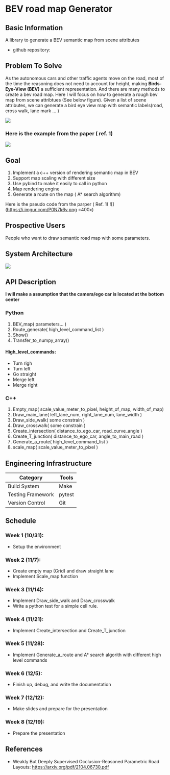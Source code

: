 # BEV road map Generator 
## Basic Information

A library to generate a BEV semantic map from scene attributes

* github repository: []()

## Problem To Solve

As the autonomous cars and other traffic agents move on the road, most of the time the reasoning does not need to account for height, making **Birds-Eye-View (BEV)** a sufficient representation.
And there are many methods to create a bev road map. Here I will focus on how to generate a rough bev map from scene attribtues (See below figure).
Given a list of scene attributes, we can generate a bird eye view map with semantic labels(road, cross walk, lane mark ... )

![](https://i.imgur.com/8UuxkcQ.png )


### Here is the example from the paper ( ref. 1)
![](https://i.imgur.com/dPsNXAW.png)


## Goal 

1. Implement a c++ version of rendering semantic map in BEV
2. Support map scaling with different size
3. Use pybind to make it easily to call in python
4. Map rendering engine
5. Generate a route on the map ( A* search algorithm)



Here is the pseudo code from the parper ( Ref. 1)
![](https://i.imgur.com/P0N7k6v.png =400x)


## Prospective Users

People who want to draw semantic road map with some parameters.

## System Architecture
![](https://i.imgur.com/xb4VAsm.png)
## API Description
**I will make a  assumption that the camera/ego car is located at the bottom center**
### Python

1. BEV_map( parameters... )
2. Route_generate( high_level_command_list )
3. Show()
4. Transfer_to_numpy_array()

#### High_level_commands:
- Turn righ
- Turn left
- Go straight
- Merge left
- Merge right

### C++

1. Empty_map( scale_value_meter_to_pixel, height_of_map, width_of_map)
2. Draw_main_lane( left_lane_num, right_lane_num, lane_width ) 
3. Draw_side_walk( some constrain )
4. Draw_crosswalk( some constrain )
5. Create_intersection( distance_to_ego_car, road_curve_angle )
6. Create_T_junction( distance_to_ego_car, angle_to_main_road  )
7. Generate_a_route( high_level_command_list )
8. scale_map( scale_value_meter_to_pixel )

## Engineering Infrastructure

|Category|Tools|
|--|--|
|Build System|Make|
|Testing Framework|pytest|
|Version Control|Git|

## Schedule


### Week 1 (10/31): 

- Setup the environment


### Week 2 (11/7):
- Create empty map (Grid) and draw straight lane
- Implement Scale_map function


### Week 3 (11/14):

- Implement Draw_side_walk and  Draw_crosswalk
- Write a python test for a simple cell rule.

### Week 4 (11/21):

- Implement Create_intersection and  Create_T_junction



### Week 5 (11/28):

- Implement Generate_a_route and A* search algorith with different high level commands


### Week 6 (12/5):

- Finish up, debug, and write the documentation

### Week 7 (12/12):

- Make slides and prepare for the presentation

### Week 8 (12/19):

- Prepare the presentation


## References

* Weakly But Deeply Supervised Occlusion-Reasoned Parametric Road Layouts: https://arxiv.org/pdf/2104.06730.pdf
